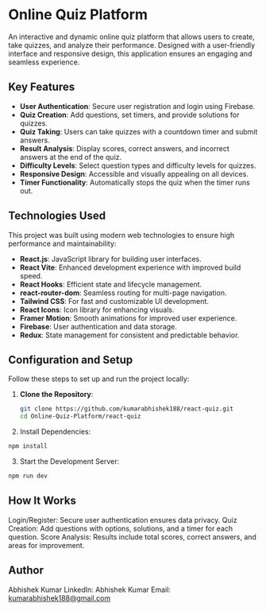# Online Quiz Platform

An interactive and dynamic online quiz platform that allows users to create, take quizzes, and analyze their performance. Designed with a user-friendly interface and responsive design, this application ensures an engaging and seamless experience.

## Key Features

- **User Authentication**: Secure user registration and login using Firebase.
- **Quiz Creation**: Add questions, set timers, and provide solutions for quizzes.
- **Quiz Taking**: Users can take quizzes with a countdown timer and submit answers.
- **Result Analysis**: Display scores, correct answers, and incorrect answers at the end of the quiz.
- **Difficulty Levels**: Select question types and difficulty levels for quizzes.
- **Responsive Design**: Accessible and visually appealing on all devices.
- **Timer Functionality**: Automatically stops the quiz when the timer runs out.

## Technologies Used

This project was built using modern web technologies to ensure high performance and maintainability:

- **React.js**: JavaScript library for building user interfaces.
- **React Vite**: Enhanced development experience with improved build speed.
- **React Hooks**: Efficient state and lifecycle management.
- **react-router-dom**: Seamless routing for multi-page navigation.
- **Tailwind CSS**: For fast and customizable UI development.
- **React Icons**: Icon library for enhancing visuals.
- **Framer Motion**: Smooth animations for improved user experience.
- **Firebase**: User authentication and data storage.
- **Redux**: State management for consistent and predictable behavior.

## Configuration and Setup

Follow these steps to set up and run the project locally:

1. **Clone the Repository**:
   ```bash
   git clone https://github.com/kumarabhishek188/react-quiz.git
   cd Online-Quiz-Platform/react-quiz
2. Install Dependencies:
```bash
npm install
```
3. Start the Development Server:
```bash
npm run dev
```
## How It Works
Login/Register: Secure user authentication ensures data privacy.
Quiz Creation: Add questions with options, solutions, and a timer for each question.
Score Analysis: Results include total scores, correct answers, and areas for improvement.

## Author
Abhishek Kumar
LinkedIn: Abhishek Kumar
Email: kumarabhishek188@gmail.com





